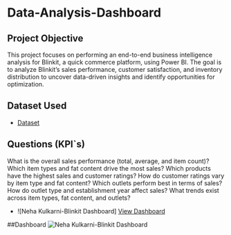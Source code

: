 # Data-Analysis-Dashboard
## Project Objective
 This project focuses on performing an end-to-end business intelligence analysis for Blinkit, a quick commerce platform, using Power BI. The goal is to analyze Blinkit’s sales performance, customer satisfaction, and inventory distribution to uncover data-driven insights and identify opportunities for optimization.
## Dataset Used
- <a href="https://github.com/nehakulkarni28/Data-Analysis-Dashboard">Dataset</a>
## Questions (KPI`s)
What is the overall sales performance (total, average, and item count)?
Which item types and fat content drive the most sales?
Which products have the highest sales and customer ratings?
How do customer ratings vary by item type and fat content?
Which outlets perform best in terms of sales?
How do outlet type and establishment year affect sales?
What trends exist across item types, fat content, and outlets?

-  ![Neha Kulkarni-Blinkit Dashboard] <a href="https://github.com/user-attachments/assets/c2ce0f6a-80cd-4a87-8ab7-8ff7a8427611)">View Dashboard</a> 

##Dashboard
![Neha Kulkarni-Blinkit Dashboard](https://github.com/user-attachments/assets/bbc0b622-c385-44b6-bbcf-6718163e1d56)
